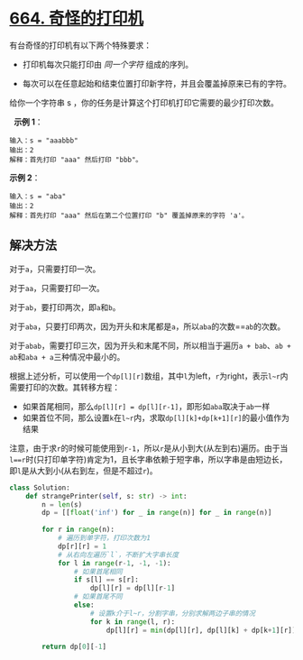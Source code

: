 # [664. 奇怪的打印机](https://leetcode-cn.com/problems/strange-printer/)

有台奇怪的打印机有以下两个特殊要求：

* 打印机每次只能打印由 *同一个字符* 组成的序列。

* 每次可以在任意起始和结束位置打印新字符，并且会覆盖掉原来已有的字符。

给你一个字符串 s ，你的任务是计算这个打印机打印它需要的最少打印次数。

 
**示例 1**：
```
输入：s = "aaabbb"
输出：2
解释：首先打印 "aaa" 然后打印 "bbb"。
```

**示例 2**：
```
输入：s = "aba"
输出：2
解释：首先打印 "aaa" 然后在第二个位置打印 "b" 覆盖掉原来的字符 'a'。
```

## 解决方法

对于`a`，只需要打印一次。

对于`aa`，只需要打印一次。

对于`ab`，要打印两次，即`a`和`b`。

对于`aba`，只要打印两次，因为开头和末尾都是`a`，所以`aba`的次数==`ab`的次数。

对于`abab`，需要打印三次，因为开头和末尾不同，所以相当于遍历`a + bab`、`ab + ab`和`aba + a`三种情况中最小的。

根据上述分析，可以使用一个`dp[l][r]`数组，其中`l`为left，`r`为right，表示`l~r`内需要打印的次数。其转移方程：

* 如果首尾相同，那么`dp[l][r] = dp[l][r-1]`，即形如`aba`取决于`ab`一样
* 如果首位不同，那么设置`k`在`l~r`内，求取`dp[l][k]+dp[k+1][r]`的最小值作为结果

注意，由于求`r`的时候可能使用到`r-1`，所以`r`是从小到大(从左到右)遍历。由于当`l==r`时(只打印单字符)肯定为1，且长字串依赖于短字串，所以字串是由短边长，即`l`是从大到小(从右到左，但是不超过`r`)。

```py
class Solution:
    def strangePrinter(self, s: str) -> int:
        n = len(s)
        dp = [[float('inf') for _ in range(n)] for _ in range(n)]
        
        for r in range(n):
            # 遍历到单字符，打印次数为1
            dp[r][r] = 1
            # 从右向左遍历`l`，不断扩大字串长度
            for l in range(r-1, -1, -1):
                # 如果首尾相同
                if s[l] == s[r]:
                    dp[l][r] = dp[l][r-1]
                # 如果首尾不同
                else:
                    # 设置k介于l~r，分割字串，分别求解两边子串的情况
                    for k in range(l, r):
                        dp[l][r] = min(dp[l][r], dp[l][k] + dp[k+1][r])

        return dp[0][-1]
```